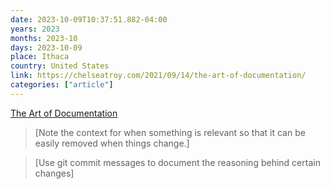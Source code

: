 ```yaml
---
date: 2023-10-09T10:37:51.882-04:00
years: 2023
months: 2023-10
days: 2023-10-09
place: Ithaca
country: United States
link: https://chelseatroy.com/2021/09/14/the-art-of-documentation/
categories: ["article"]
---
```

[The Art of Documentation](https://chelseatroy.com/2021/09/14/the-art-of-documentation/)

> [Note the context for when something is relevant so that it can be easily removed when things change.]

> [Use git commit messages to document the reasoning behind certain changes]
